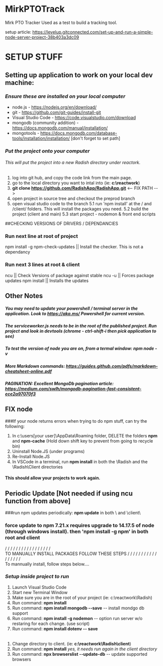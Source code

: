 # MirkPTOTrack
Mirk PTO Tracker
Used as a test to build a tracking tool.

setup article: https://levelup.gitconnected.com/set-up-and-run-a-simple-node-server-project-38b403a3dc09


# SETUP STUFF

## Setting up application to work on your local dev machine:
### *Ensure these are installed on your local computer*
* node.js - https://nodejs.org/en/download/
* git - https://github.com/git-guides/install-git
* Visual Studio Code - https://code.visualstudio.com/download
* mongodb (community addition)  - https://docs.mongodb.com/manual/installation/
* mongotools - https://docs.mongodb.com/database-tools/installation/installation/   [don't forget to set path]

### *Put the project onto your computer*
###### This will put the project into a new Radish directory under reactork.
1. log into git hub, and copy the code link from the main page.
2. go to the local directory you want to intal into (ie: **c:\reactwork**)
3. **git clone https://github.com/RadishApp/RadishApp.git**   <-- FIX PATH -->
4. open project in source tree and checkout the preprod branch
5. open visual studio code to the branch
5.1 run 'npm install' at the / and /client/ folders.  This will install the packages you need.
5.2 build the project (client and main)
5.3 start project - nodemon & front end scripts

##CHECKING VERSIONS OF DRIVERS / DEPENDANCIES
### Run next line at root of project
npm install -g npm-check-updates    || Install the checker.  This is not a dependancy

### Run next 3 lines at root & client
ncu                                                 || Check Versions of package against stable
ncu -u                                             || Forces package updates
npm install                                     || Installs the updates

## Other Notes
##### You may need to update your powershell / terminal server in the application.  Look to https://aka.ms/ Powershell for current version.
##### The serviceworker.js needs to be in the root of the published project.  Run project and look in devtools (chrome - ctrl-shift-i then pick application to see)
##### To test the version of node you are on, from a termal window:  npm node -v
##### More Markdown commands: https://guides.github.com/pdfs/markdown-cheatsheet-online.pdf
##### PAGINATION: Excellent MongoDb pagination article: https://medium.com/swlh/mongodb-pagination-fast-consistent-ece2a97070f3

## FIX node
###If your node returns errors when trying to do npm stuff, can try the following:
1. In c:\users[your user]\AppData\Roaming folder, DELETE the folders **npm** and **npm-cache**  (Hold down shift key to prevent from going to recycle bin) 
2. Uninstall Node.JS (under programs)
3. Re-Install Node.JS
4. In VSCode in a terminal, run **npm install** in both the \Radish  and the \Radish\Client directories
#### This should allow your projects to work again.

## Periodic Update  [Not needed if using ncu function from above]
###run npm updates periodically:  **npm update** in both \ and \client\
### force update to npm 7.21.x requires upgrade to 14.17.5 of node (through windows install).  then 'npm install -g npm' in both root and client

\/   \/   \/   \/   \/   \/   \/   \/   \/   \/   \/   \/   \/   \/   \/   \/   \/   
TO MANUALLY INSTALL PACKAGES FOLLOW THESE STEPS
\/   \/   \/   \/   \/   \/   \/   \/   \/   \/   \/   \/   \/   \/   \/   \/   \/   
To mannually install, follow steps below....
### *Setup inside project to run*
1. Launch Visual Studio Code
2. Start new Terminal Window
3. Make sure you are in the root of your project (ie: c:\reactwork\Radish\)
4. Run command: **npm install**
5. Run command: **npm install mongodb --save**  -- install mondgo db support
7. Run command: **npm install -g nodemon** -- option run server w/o restaring for each change. (use script)
9. Run command: **npm install dotenv -- save**

######
1. Change directory to client.  (ie: **c:\reactwork\Radish\client**)
2. Run command: **npm install**   *yes, it needs run again in the client directory*
7. Run command: **npx browserslist --update-db** -- update supported browsers